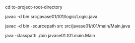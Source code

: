 cd to-project-root-directory

javac -d bin src/javase01/t01/logic/Logic.java

javac -d bin -sourcepath src src/javase01/t01/main/Main.java

java -classpath ./bin javase01.t01.main.Main
